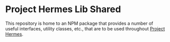 # Project Hermes Lib Shared

This repository is home to an NPM package that provides a number of useful interfaces, utility classes, etc., that are to be used throughout [Project Hermes][0].






[0]: https://projecthermes.dev
